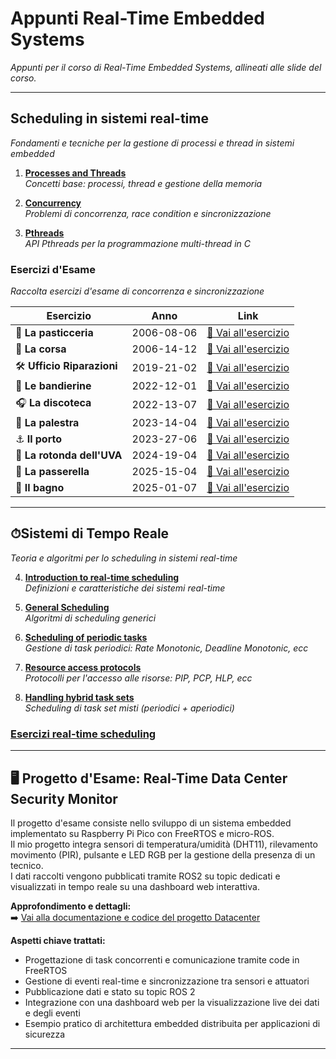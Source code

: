 # Appunti Real-Time Embedded Systems
*Appunti per il corso di Real-Time Embedded Systems, allineati alle slide del corso.*

---

## **Scheduling in sistemi real-time**
*Fondamenti e tecniche per la gestione di processi e thread in sistemi embedded*

1. [**Processes and Threads**](/1.%20Processes%20and%20Threads.md#processi)  
   *Concetti base: processi, thread e gestione della memoria*

2. [**Concurrency**](/2.%20Concurrency.md#concorrenza)  
   *Problemi di concorrenza, race condition e sincronizzazione*

3. [**Pthreads**](/3.%20Pthreads.md#pthread)  
   *API Pthreads per la programmazione multi-thread in C*

### **Esercizi d'Esame**
*Raccolta esercizi d'esame di concorrenza e sincronizzazione*

| Esercizio | Anno | Link |
|-----------|------|------|
| 🍰 **La pasticceria** | 2006-08-06 | [📝 Vai all'esercizio](/exercices/concurrency/2006-08-06/pasticceria.md#la-pasticceria---862006) |
| 🏃 **La corsa** | 2006-14-12 | [📝 Vai all'esercizio](/exercices/concurrency/2006-14-12/corsa.md#la-corsa--14122006) |
| 🛠️ **Ufficio Riparazioni** | 2019-21-02 | [📝 Vai all'esercizio](/exercices/concurrency/2019-21-02/riparazioni.md#ufficio-riparazioni---21-febbraio-2019) |
| 🚩 **Le bandierine** | 2022-12-01 | [📝 Vai all'esercizio](/exercices/concurrency/2022-12-01/bandierine.md#le-bandierine-12012022) |
| 🎧 **La discoteca** | 2022-13-07 | [📝 Vai all'esercizio](/exercices/concurrency/2022-13-07/discoteca.md#la-discoteca---13072022) |
| 💪 **La palestra** | 2023-14-04 | [📝 Vai all'esercizio](/exercices/concurrency/2023-14-04/palestra.md#la-palestra---14042023) |
| ⚓ **Il porto** | 2023-27-06 | [📝 Vai all'esercizio](/exercices/concurrency/2023-27-06/porto.md#il-porto---27062023) |
| 🚗 **La rotonda dell'UVA** | 2024-19-04 | [📝 Vai all'esercizio](/exercices/concurrency/2024-19-04/rotonda.md#la-rotonda-delluva---19042024) |
| 🌉 **La passerella** | 2025-15-04 | [📝 Vai all'esercizio](/exercices/concurrency/2025-15-04/passerella.md#la-passerella---15042025) |
| 🚽 **Il bagno** | 2025-01-07 | [📝 Vai all'esercizio](/exercices/concurrency/2025-01-07/bagno.md#il-bagno---01072025) |
---

## ⏱**Sistemi di Tempo Reale**
*Teoria e algoritmi per lo scheduling in sistemi real-time*

4. [**Introduction to real-time scheduling** ](/4.%20Introduction%20to%20real-time%20scheduling.md#introduction-to-real-time-scheduling)  
   *Definizioni e caratteristiche dei sistemi real-time*

5. [**General Scheduling**](/5.%20General%20Scheduling.md#general-scheduling)  
   *Algoritmi di scheduling generici*

6. [**Scheduling of periodic tasks**](/6.%20Scheduling%20of%20periodic%20tasks.md#scheduling-of-periodic-tasks)  
   *Gestione di task periodici: Rate Monotonic, Deadline Monotonic, ecc*

7. [**Resource access protocols**](/7.%20Resource%20access%20protocols.md#resource-access-protocols)  
   *Protocolli per l'accesso alle risorse: PIP, PCP, HLP, ecc*

8. [**Handling hybrid task sets**](/8.%20Handling%20hybrid%20task%20sets.md#handling-hybrid-task-sets)  
   *Scheduling di task set misti (periodici + aperiodici)*

### [Esercizi real-time scheduling](/exercices/scheduling/scheduling.md)

---

## 🖥️ **Progetto d'Esame: Real-Time Data Center Security Monitor**

Il progetto d'esame consiste nello sviluppo di un sistema embedded implementato su Raspberry Pi Pico con FreeRTOS e micro-ROS.  
Il mio progetto integra sensori di temperatura/umidità (DHT11), rilevamento movimento (PIR), pulsante e LED RGB per la gestione della presenza di un tecnico.  
I dati raccolti vengono pubblicati tramite ROS2 su topic dedicati e visualizzati in tempo reale su una dashboard web interattiva.

**Approfondimento e dettagli:**  
➡️ [Vai alla documentazione e codice del progetto Datacenter](datacenter/README.md)

**Aspetti chiave trattati:**
- Progettazione di task concorrenti e comunicazione tramite code in FreeRTOS
- Gestione di eventi real-time e sincronizzazione tra sensori e attuatori
- Pubblicazione dati e stato su topic ROS 2
- Integrazione con una dashboard web per la visualizzazione live dei dati e degli eventi
- Esempio pratico di architettura embedded distribuita per applicazioni di sicurezza

---

